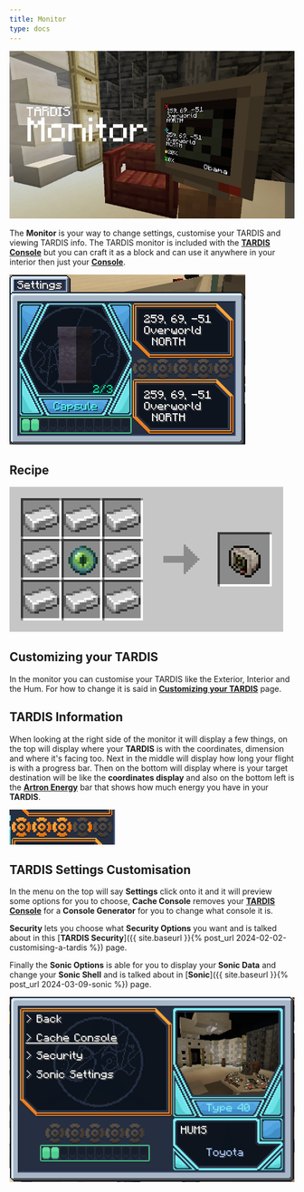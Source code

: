 ```yaml
---
title: Monitor
type: docs
---
```


![Monitor](images/monitor.jpg)

The **Monitor** is your way to change settings, customise your TARDIS and viewing TARDIS info. 
The TARDIS monitor is included with the [**TARDIS Console**](../console) but you can craft it as a block and can use it anywhere in your interior then just your [**Console**](../console).

![Monitor Menu](images/monitor/screen.png)

## Recipe
![crafting-grid](images/monitor/recipe.png)

## Customizing your TARDIS
In the monitor you can customise your TARDIS like the Exterior, Interior and the Hum. For how to change it is said in [**Customizing your TARDIS**](../../mechanics/customizing) page.

## TARDIS Information
When looking at the right side of the monitor it will display a few things, on the top will display where your **TARDIS** is with the coordinates, dimension and where it's facing too. Next in the middle will display how long your flight is with a progress bar. Then on the bottom will display where is your target destination will be like the **coordinates display** and also on the bottom left is the [**Artron Energy**](../../mechanics/artron) bar that shows how much energy you have in your **TARDIS**.

![Flight Bar](images/monitor/flight-bar.png)

## TARDIS Settings Customisation
In the menu on the top will say **Settings** click onto it and it will preview some options for you to choose, **Cache Console** removes your [**TARDIS Console**](../console) for a **Console Generator** for you to change what console it is. 

**Security** lets you choose what **Security Options** you want and is talked about in this [**TARDIS Security**]({{ site.baseurl }}{% post_url 2024-02-02-customising-a-tardis %}) page. 

Finally the **Sonic Options** is able for you to display your **Sonic Data** and change your **Sonic Shell** and is talked about in [**Sonic**]({{ site.baseurl }}{% post_url 2024-03-09-sonic %}) page. 

![Settings](images/monitor/settings.png)
